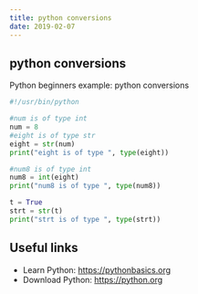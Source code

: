 ```yaml
---
title: python conversions
date: 2019-02-07
---
```


## python conversions

Python beginners example: python conversions

```python
#!/usr/bin/python

#num is of type int
num = 8 
#eight is of type str
eight = str(num)
print("eight is of type ", type(eight))

#num8 is of type int 
num8 = int(eight)
print("num8 is of type ", type(num8))

t = True
strt = str(t)
print("strt is of type ", type(strt))

```

## Useful links

- Learn Python: https://pythonbasics.org
- Download Python: https://python.org
